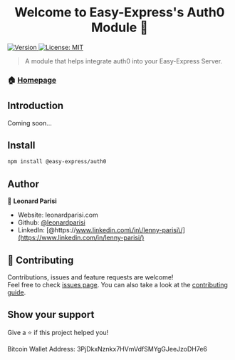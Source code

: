 <h1 align="center">Welcome to Easy-Express's Auth0 Module 👋</h1>
<p>
  <a href="https://www.npmjs.com/package/@easy-express/auth0" target="_blank">
    <img alt="Version" src="https://img.shields.io/npm/v/@easy-express/auth0.svg">
  </a>
  <a href="#" target="_blank">
    <img alt="License: MIT" src="https://img.shields.io/badge/License-MIT-yellow.svg" />
  </a>
</p>

> A module that helps integrate auth0 into your Easy-Express Server.

### 🏠 [Homepage](https://github.com/easy-express/graphql#readme)

## Introduction

Coming soon...

## Install

```sh
npm install @easy-express/auth0
```

## Author

👤 **Leonard Parisi**

- Website: leonardparisi.com
- Github: [@leonardparisi](https://github.com/leonardparisi)
- LinkedIn: [@https:\/\/www.linkedin.com\/in\/lenny-parisi\/](https://www.linkedin.com/in/lenny-parisi/)

## 🤝 Contributing

Contributions, issues and feature requests are welcome!<br />Feel free to check [issues page](https://github.com/easy-express/graphql/issues). You can also take a look at the [contributing guide](https://github.com/easy-express/graphql/blob/master/CONTRIBUTING.md).

## Show your support

Give a ⭐️ if this project helped you!

Bitcoin Wallet Address: 3PjDkxNznkx7HVmVdfSMYgGJeeJzoDH7e6
